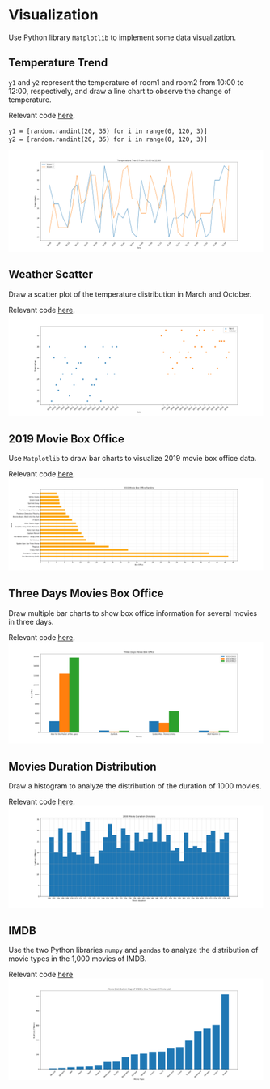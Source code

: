 # Visualization
Use Python library `Matplotlib` to implement some data visualization.
## Temperature Trend
`y1` and `y2` represent the temperature of room1 and room2 from 10:00 to 12:00, respectively, and draw a line chart to observe the change of temperature.

Relevant code [here](./TemperatureChange/Plot.py).
```
y1 = [random.randint(20, 35) for i in range(0, 120, 3)]
y2 = [random.randint(20, 35) for i in range(0, 120, 3)]
```
![Line Chart](./TemperatureChange/tempearture.png)
## Weather Scatter
Draw a scatter plot of the temperature distribution in March and October.

Relevant code [here](./Weather/Scatter.py).
![Scatter](./Weather/Scatter.png)
## 2019 Movie Box Office
Use `Matplotlib` to draw bar charts to visualize 2019 movie box office data.

Relevant code [here](./Movies/Bar1.py).
![Bar](./Movies/Movie.png)
## Three Days Movies Box Office
Draw multiple bar charts to show box office information for several movies in three days.

Relevant code [here](./Movies2/Bar.py).
![Bar](./Movies2/Movies.png)
## Movies Duration Distribution 
Draw a histogram to analyze the distribution of the duration of 1000 movies.

Relevant code [here](./MovieDuration/Hist.py).
![Hist](./MovieDuration/MovieDuration.png)
## IMDB
Use the two Python libraries `numpy` and `pandas` to analyze the distribution of movie types in the 1,000 movies of IMDB.

Relevant code [here](./IMDB/IMDB.py)
![IMDB](./IMDB/IMDB1.png)